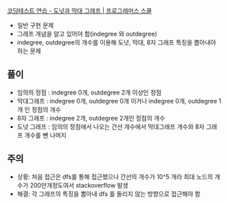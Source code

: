 [코딩테스트 연습 - 도넛과 막대 그래프 | 프로그래머스 스쿨](https://school.programmers.co.kr/learn/courses/30/lessons/258711)

- 일반 구현 문제
- 그래프 개념을 알고 있어야 함(indegree 와 outdegree)
- indegree, outdegree의 개수를 이용해 도넛, 막대, 8자 그래프 특징을 뽑아내야 하는 문제

## 풀이
- 임의의 정점 : indegree 0개, outdegree 2개 이상인 정점
- 막대그래프 : indegree 0개, outdegree 0개 이거나 indegree 0개, outdegree 1개 인 정점의 개수
- 8자 그래프 : indegree 2개, outdegree 2개인 정점의 개수
- 도넛 그래프 : 임의의 정점에서 나오는 간선 개수에서 막대그래프 개수와 8자 그래프 개수를 뺀 나머지

## 주의
- 상황: 처음 접근은 dfs를 통해 접근했으나 간선의 개수가 10^5 개라 최대 노드의 개수가 200만개정도여서 stackoverflow 발생
- 해결: 각 그래프의 특징을 뽑아내 dfs 를 돌리지 않는 방향으로 접근해야 함